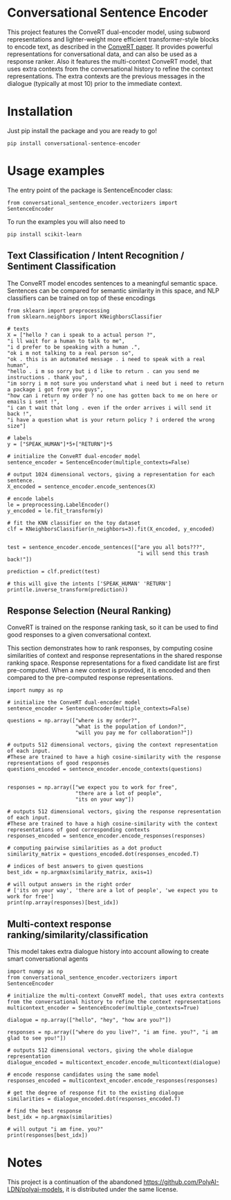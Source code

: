 # Conversational Sentence Encoder

This project features the ConveRT dual-encoder model, using subword representations 
and lighter-weight more efficient transformer-style blocks to encode text, 
as described in the [ConveRT paper](https://arxiv.org/abs/1911.03688). 
It provides powerful representations for conversational data, 
and can also be used as a response ranker. 
Also it features the multi-context ConveRT model, that uses extra contexts 
from the conversational history to refine the context representations. 
The extra contexts are the previous messages in the dialogue 
(typically at most 10) prior to the immediate context.

# Installation 
Just pip install the package and you are ready to go!
```
pip install conversational-sentence-encoder
```

# Usage examples
The entry point of the package is SentenceEncoder class:
```
from conversational_sentence_encoder.vectorizers import SentenceEncoder
```
To run the examples you will also need to 
```
pip install scikit-learn
```
## Text Classification / Intent Recognition / Sentiment Classification
The ConveRT model encodes sentences to a meaningful semantic space. Sentences can be compared for semantic similarity in this space, and NLP classifiers can be trained on top of these encodings
```
from sklearn import preprocessing
from sklearn.neighbors import KNeighborsClassifier

# texts
X = ["hello ? can i speak to a actual person ?",
"i ll wait for a human to talk to me",
"i d prefer to be speaking with a human .",
"ok i m not talking to a real person so",
"ok . this is an automated message . i need to speak with a real human",
"hello . i m so sorry but i d like to return . can you send me instructions . thank you",
"im sorry i m not sure you understand what i need but i need to return a package i got from you guys",
"how can i return my order ? no one has gotten back to me on here or emails i sent !",
"i can t wait that long . even if the order arrives i will send it back !",
"i have a question what is your return policy ? i ordered the wrong size"]

# labels
y = ["SPEAK_HUMAN"]*5+["RETURN"]*5

# initialize the ConveRT dual-encoder model
sentence_encoder = SentenceEncoder(multiple_contexts=False)

# output 1024 dimensional vectors, giving a representation for each sentence. 
X_encoded = sentence_encoder.encode_sentences(X)

# encode labels
le = preprocessing.LabelEncoder()
y_encoded = le.fit_transform(y)

# fit the KNN classifier on the toy dataset
clf = KNeighborsClassifier(n_neighbors=3).fit(X_encoded, y_encoded)


test = sentence_encoder.encode_sentences(["are you all bots???", 
                                          "i will send this trash back!"])

prediction = clf.predict(test)

# this will give the intents ['SPEAK_HUMAN' 'RETURN']
print(le.inverse_transform(prediction))
```
## Response Selection (Neural Ranking)
ConveRT is trained on the response ranking task, so it can be used to find good responses to a given conversational context.

This section demonstrates how to rank responses, by computing cosine similarities of context and response representations in the shared response ranking space. Response representations for a fixed candidate list are first pre-computed. When a new context is provided, it is encoded and then compared to the pre-computed response representations.
```
import numpy as np

# initialize the ConveRT dual-encoder model
sentence_encoder = SentenceEncoder(multiple_contexts=False)

questions = np.array(["where is my order?", 
                      "what is the population of London?",
                      "will you pay me for collaboration?"])

# outputs 512 dimensional vectors, giving the context representation of each input. 
#These are trained to have a high cosine-similarity with the response representations of good responses
questions_encoded = sentence_encoder.encode_contexts(questions)


responses = np.array(["we expect you to work for free",
                      "there are a lot of people",
                      "its on your way"])

# outputs 512 dimensional vectors, giving the response representation of each input. 
#These are trained to have a high cosine-similarity with the context representations of good corresponding contexts
responses_encoded = sentence_encoder.encode_responses(responses)

# computing pairwise similarities as a dot product
similarity_matrix = questions_encoded.dot(responses_encoded.T)

# indices of best answers to given questions
best_idx = np.argmax(similarity_matrix, axis=1)

# will output answers in the right order
# ['its on your way', 'there are a lot of people', 'we expect you to work for free']
print(np.array(responses)[best_idx])
```
## Multi-context response ranking/similarity/classification
This model takes extra dialogue history into account allowing to create smart conversational agents
```
import numpy as np
from conversational_sentence_encoder.vectorizers import SentenceEncoder

# initialize the multi-context ConveRT model, that uses extra contexts from the conversational history to refine the context representations
multicontext_encoder = SentenceEncoder(multiple_contexts=True)

dialogue = np.array(["hello", "hey", "how are you?"])

responses = np.array(["where do you live?", "i am fine. you?", "i am glad to see you!"])

# outputs 512 dimensional vectors, giving the whole dialogue representation
dialogue_encoded = multicontext_encoder.encode_multicontext(dialogue)

# encode response candidates using the same model
responses_encoded = multicontext_encoder.encode_responses(responses)

# get the degree of response fit to the existing dialogue
similarities = dialogue_encoded.dot(responses_encoded.T)

# find the best response
best_idx = np.argmax(similarities)

# will output "i am fine. you?"
print(responses[best_idx])
```
# Notes
This project is a continuation of the abandoned https://github.com/PolyAI-LDN/polyai-models,
it is distributed under the same license. 